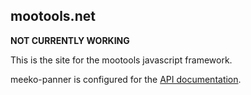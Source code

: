 mootools.net
------------

**NOT CURRENTLY WORKING**

This is the site for the mootools javascript framework. 

meeko-panner is configured for the [API documentation](http://mootools.net/docs/).

